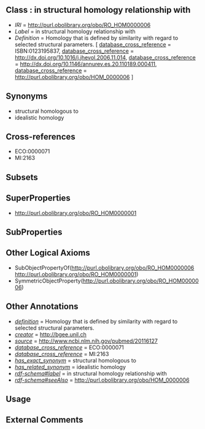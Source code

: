 
## Class : in structural homology relationship with

 * *IRI* = http://purl.obolibrary.org/obo/RO_HOM0000006
 * *Label* = in structural homology relationship with
 * *Definition* = Homology that is defined by similarity with regard to selected structural parameters. [ [database_cross_reference](../../ef/oboInOwl#hasDbXref.md) = ISBN:0123195837, [database_cross_reference](../../ef/oboInOwl#hasDbXref.md) = http://dx.doi.org/10.1016/j.jhevol.2006.11.014, [database_cross_reference](../../ef/oboInOwl#hasDbXref.md) = http://dx.doi.org/10.1146/annurev.es.20.110189.000411, [database_cross_reference](../../ef/oboInOwl#hasDbXref.md) = http://purl.obolibrary.org/obo/HOM_0000006 ]

## Synonyms

 * structural homologous to
 * idealistic homology

## Cross-references

 * ECO:0000071
 * MI:2163

## Subsets


## SuperProperties

 * <http://purl.obolibrary.org/obo/RO_HOM0000001>

## SubProperties


## Other Logical Axioms

 * SubObjectPropertyOf(<http://purl.obolibrary.org/obo/RO_HOM0000006> <http://purl.obolibrary.org/obo/RO_HOM0000001>)
 * SymmetricObjectProperty(<http://purl.obolibrary.org/obo/RO_HOM0000006>)

## Other Annotations

 * *[definition](../../IAO/15/IAO_0000115.md)* = Homology that is defined by similarity with regard to selected structural parameters.
 * *[creator](../../or/creator.md)* = http://bgee.unil.ch
 * *[source](../../ce/source.md)* = http://www.ncbi.nlm.nih.gov/pubmed/20116127
 * *[database_cross_reference](../../ef/oboInOwl#hasDbXref.md)* = ECO:0000071
 * *[database_cross_reference](../../ef/oboInOwl#hasDbXref.md)* = MI:2163
 * *[has_exact_synonym](../../ym/oboInOwl#hasExactSynonym.md)* = structural homologous to
 * *[has_related_synonym](../../ym/oboInOwl#hasRelatedSynonym.md)* = idealistic homology
 * *[rdf-schema#label](../../el/rdf-schema#label.md)* = in structural homology relationship with
 * *[rdf-schema#seeAlso](../../so/rdf-schema#seeAlso.md)* = http://purl.obolibrary.org/obo/HOM_0000006

## Usage


## External Comments

